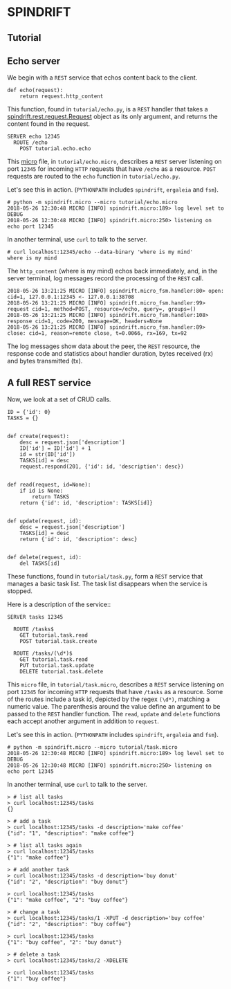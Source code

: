 # SPINDRIFT
## Tutorial

## Echo server

We begin with a `REST` service that echos content back to
the client.

```
def echo(request):
    return request.http_content
```
This function, found in `tutorial/echo.py`, is a `REST`
handler that takes a
[spindrift.rest.request.Request](REQUEST.md)
object as its only argument, and returns the content found in the request.

```
SERVER echo 12345
  ROUTE /echo
    POST tutorial.echo.echo
```

This
[micro](MICRO.md)
file, in `tutorial/echo.micro`, describes
a `REST` server listening on port `12345` for incoming `HTTP` requests
that have `/echo` as a resource. `POST` requests are routed to
the `echo` function in `tutorial/echo.py`.

Let's see this in action.
(`PYTHONPATH` includes `spindrift`, `ergaleia` and `fsm`).

```
# python -m spindrift.micro --micro tutorial/echo.micro
2018-05-26 12:30:48 MICRO [INFO] spindrift.micro:189> log level set to DEBUG
2018-05-26 12:30:48 MICRO [INFO] spindrift.micro:250> listening on echo port 12345
```

In another terminal, use `curl` to talk to the server.

```
# curl localhost:12345/echo --data-binary 'where is my mind'
where is my mind
```

The `http_content` (where is my mind) echos back immediately,
and, in the server terminal, log messages record the processing of the `REST` call.

```
2018-05-26 13:21:25 MICRO [INFO] spindrift.micro_fsm.handler:80> open: cid=1, 127.0.0.1:12345 <- 127.0.0.1:38708
2018-05-26 13:21:25 MICRO [INFO] spindrift.micro_fsm.handler:99> request cid=1, method=POST, resource=/echo, query=, groups=()
2018-05-26 13:21:25 MICRO [INFO] spindrift.micro_fsm.handler:108> response cid=1, code=200, message=OK, headers=None
2018-05-26 13:21:25 MICRO [INFO] spindrift.micro_fsm.handler:89> close: cid=1, reason=remote close, t=0.0066, rx=169, tx=92
```

The log messages show data about the peer, the `REST` resource, the response code and
statistics about handler duration, bytes received (rx) and bytes transmitted (tx).

## A full REST service

Now, we look at a set of CRUD calls.

```
ID = {'id': 0}
TASKS = {}


def create(request):
    desc = request.json['description']
    ID['id'] = ID['id'] + 1
    id = str(ID['id'])
    TASKS[id] = desc
    request.respond(201, {'id': id, 'description': desc})


def read(request, id=None):
    if id is None:
        return TASKS
    return {'id': id, 'description': TASKS[id]}


def update(request, id):
    desc = request.json['description']
    TASKS[id] = desc
    return {'id': id, 'description': desc}


def delete(request, id):
    del TASKS[id]
```
These functions, found in `tutorial/task.py`, form a `REST`
service that manages a basic task list. The task list
disappears when the service is stopped.

Here is a description of the service::

```
SERVER tasks 12345

  ROUTE /tasks$
    GET tutorial.task.read
    POST tutorial.task.create

  ROUTE /tasks/(\d*)$
    GET tutorial.task.read
    PUT tutorial.task.update
    DELETE tutorial.task.delete
```

This `micro` file,
in `tutorial/task.micro`, describes
a `REST` service listening on port `12345` for incoming `HTTP` requests
that have `/tasks` as a resource.
Some of the routes include a task id, depicted by the regex `(\d*)`,
matching a numeric value.
The parenthesis around the value define an argument to be passed
to the `REST` handler function.
The `read`, `update` and `delete` functions each accept another
argument in addition to `request`.

Let's see this in action.
(`PYTHONPATH` includes `spindrift`, `ergaleia` and `fsm`).

```
# python -m spindrift.micro --micro tutorial/task.micro
2018-05-26 12:30:48 MICRO [INFO] spindrift.micro:189> log level set to DEBUG
2018-05-26 12:30:48 MICRO [INFO] spindrift.micro:250> listening on echo port 12345
```

In another terminal, use `curl` to talk to the server.

```
> # list all tasks
> curl localhost:12345/tasks
{}

> # add a task
> curl localhost:12345/tasks -d description='make coffee'
{"id": "1", "description": "make coffee"}

> # list all tasks again
> curl localhost:12345/tasks
{"1": "make coffee"}

> # add another task
> curl localhost:12345/tasks -d description='buy donut'
{"id": "2", "description": "buy donut"}

> curl localhost:12345/tasks
{"1": "make coffee", "2": "buy coffee"}

> # change a task
> curl localhost:12345/tasks/1 -XPUT -d description='buy coffee'
{"id": "2", "description": "buy coffee"}

> curl localhost:12345/tasks
{"1": "buy coffee", "2": "buy donut"}

> # delete a task
> curl localhost:12345/tasks/2 -XDELETE

> curl localhost:12345/tasks
{"1": "buy coffee"}
```
